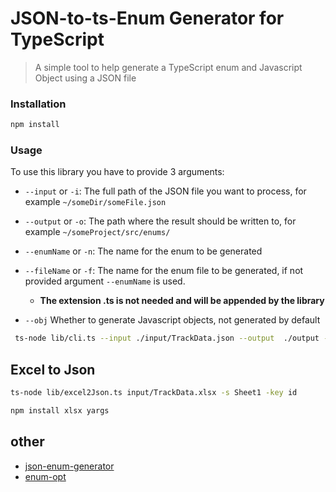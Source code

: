 # JSON-to-ts-Enum Generator for TypeScript

> A simple tool to help generate a TypeScript enum  and Javascript Object using a JSON file

### Installation

```bash
npm install 
```

### Usage

To use this library you have to provide 3 arguments:

- `--input` or `-i`: The full path of the JSON file you want to process, for example `~/someDir/someFile.json`
- `--output` or `-o`: The path where the result should be written to, for example `~/someProject/src/enums/`
- `--enumName` or `-n`: The name for the enum to be generated
- `--fileName` or `-f`: The name for the enum file to be generated, if not provided argument `--enumName` is used.
  - **The extension .ts is not needed and will be appended by the library**

- `--obj` Whether to generate Javascript objects, not generated by default

```bash
 ts-node lib/cli.ts --input ./input/TrackData.json --output  ./output --enumName TrackType --fileName TrackFile --obj
```

## Excel to Json

```bash
ts-node lib/excel2Json.ts input/TrackData.xlsx -s Sheet1 -key id
```

```bash
npm install xlsx yargs
```

## other

- [json-enum-generator](https://github.com/Qusito/json-enum-generator.git)
- [enum-opt](https://github.com/CXLDILEI/enum-opt/blob/main/README-zh_CN.md)

